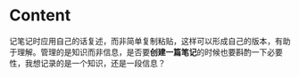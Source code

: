 # Content

记笔记时应用自己的话复述，而非简单复制粘贴，这样可以形成自己的版本，有助于理解。管理的是知识而非信息，是否要**创建一篇笔记**的时候也要斟酌一下必要性，我想记录的是一个知识，还是一段信息？
